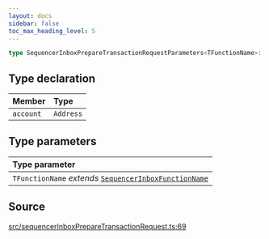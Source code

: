 ```yaml
---
layout: docs
sidebar: false
toc_max_heading_level: 5
---
```


```ts
type SequencerInboxPrepareTransactionRequestParameters<TFunctionName>: Omit<SequencerInboxPrepareFunctionDataParameters<TFunctionName>, "abi"> & object;
```

## Type declaration

| Member    | Type      |
| :-------- | :-------- |
| `account` | `Address` |

## Type parameters

| Type parameter                                                                          |
| :-------------------------------------------------------------------------------------- |
| `TFunctionName` _extends_ [`SequencerInboxFunctionName`](SequencerInboxFunctionName.md) |

## Source

[src/sequencerInboxPrepareTransactionRequest.ts:69](https://github.com/OffchainLabs/arbitrum-orbit-sdk/blob/9d5595a042e42f7d6b9af10a84816c98ea30f330/src/sequencerInboxPrepareTransactionRequest.ts#L69)
